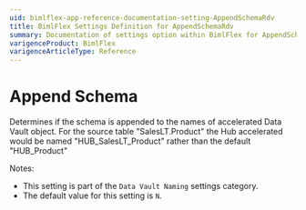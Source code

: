 ```yaml
---
uid: bimlflex-app-reference-documentation-setting-AppendSchemaRdv
title: BimlFlex Settings Definition for AppendSchemaRdv
summary: Documentation of settings option within BimlFlex for AppendSchemaRdv
varigenceProduct: BimlFlex
varigenceArticleType: Reference
---
```


# Append Schema

Determines if the schema is appended to the names of accelerated Data Vault object. For the source table "SalesLT.Product" the Hub accelerated would be named "HUB_SalesLT_Product" rather than the default "HUB_Product"

Notes:

* This setting is part of the `Data Vault Naming` settings category.
* The default value for this setting is `N`.
